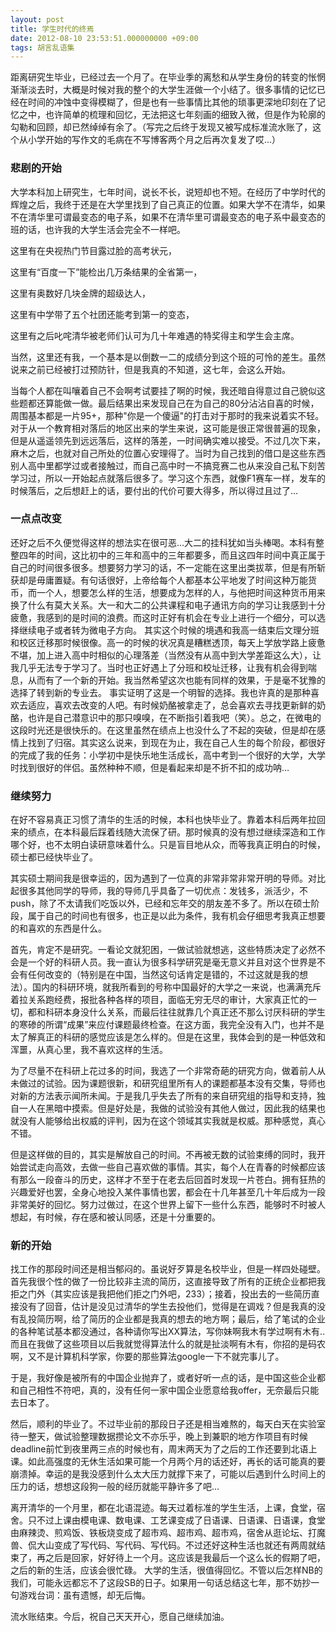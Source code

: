 ```yaml
---
layout: post
title: 学生时代的终焉
date: 2012-08-10 23:53:51.000000000 +09:00
tags: 胡言乱语集
---
```


距离研究生毕业，已经过去一个月了。在毕业季的离愁和从学生身份的转变的怅惘渐渐淡去时，大概是时候对我的整个的大学生涯做一个小结了。很多事情的记忆已经在时间的冲蚀中变得模糊了，但是也有一些事情比其他的琐事更深地印刻在了记忆之中，也许简单的梳理和回忆，无法把这七年刻画的细致入微，但是作为轮廓的勾勒和回顾，却已然绰绰有余了。（写完之后终于发现又被写成标准流水账了，这个从小学开始的写作文的毛病在不写博客两个月之后再次复发了哎…）

### 悲剧的开始

大学本科加上研究生，七年时间，说长不长，说短却也不短。在经历了中学时代的辉煌之后，我终于还是在大学里找到了自己真正的位置。如果大学不在清华，如果不在清华里可谓最变态的电子系，如果不在清华里可谓最变态的电子系中最变态的班的话，也许我的大学生活会完全不一样吧。

这里有在央视热门节目露过脸的高考状元，

这里有“百度一下”能检出几万条结果的全省第一，

这里有奥数好几块金牌的超级达人，

这里有中学带了五个社团还能考到第一的变态，

这里有之后叱咤清华被老师们认可为几十年难遇的特奖得主和学生会主席。

当然，这里还有我，一个基本是以倒数一二的成绩分到这个班的可怜的差生。虽然说来之前已经被打过预防针，但是我真的不知道，这七年，会这么开始。

当每个人都在叫嚷着自己不会啊考试要挂了啊的时候，我还暗自得意过自己貌似这些题都还算能做一做。最后结果出来发现自己在为自己的80分沾沾自喜的时候，周围基本都是一片95+，那种"你是一个傻逼"的打击对于那时的我来说着实不轻。对于从一个教育相对落后的地区出来的学生来说，这可能是很正常很普遍的现象，但是从遥遥领先到远远落后，这样的落差，一时间确实难以接受。不过几次下来，麻木之后，也就对自己所处的位置心安理得了。当时为自己找到的借口是这些东西别人高中里都学过或者接触过，而自己高中时一不搞竞赛二也从来没自己私下刻苦学习过，所以一开始起点就落后很多了。学习这个东西，就像F1赛车一样，发车的时候落后，之后想赶上的话，要付出的代价可要大得多，所以得过且过了…

### 一点点改变

还好之后不久便觉得这样的想法实在很可恶…大二的挂科犹如当头棒喝。本科有整整四年的时间，这比初中的三年和高中的三年都要多，而且这四年时间中真正属于自己的时间很多很多。想要努力学习的话，不一定能在这里出类拔萃，但是有所斩获却是毋庸置疑。有句话很好，上帝给每个人都基本公平地发了时间这种万能货币，而一个人，想要怎么样的生活，想要成为怎样的人，与他把时间这种货币用来换了什么有莫大关系。大一和大二的公共课程和电子通讯方向的学习让我感到十分疲惫，我感到的是时间的浪费。而这时正好有机会在专业上进行一个细分，可以选择继续电子或者转为微电子方向。
其实这个时候的境遇和我高一结束后文理分班和校区迁移那时候很像。高一的时候的状况真是糟糕透顶，每天上学放学路上疲惫不堪，加上进入高中时相似的心理落差（当然没有从高中到大学差距这么大），让我几乎无法专于学习了。当时也正好遇上了分班和校址迁移，让我有机会得到喘息，从而有了一个新的开始。我当然希望这次也能有同样的效果，于是毫不犹豫的选择了转到新的专业去。
事实证明了这是一个明智的选择。我也许真的是那种喜欢去适应，喜欢去改变的人吧。有时候奶酪被拿走了，总会喜欢去寻找更新鲜的奶酪，也许是自己潜意识中的那只嗅嗅，在不断指引着我吧（笑）。总之，在微电的这段时光还是很快乐的。在这里虽然在绩点上也没什么了不起的突破，但是却在感情上找到了归宿。其实这么说来，到现在为止，我在自己人生的每个阶段，都很好的完成了我的任务：小学初中是快乐地生活成长，高中考到一个很好的大学，大学时找到很好的伴侣。虽然种种不顺，但是看起来却是不折不扣的成功呐…

### 继续努力

在好不容易真正习惯了清华的生活的时候，本科也快毕业了。靠着本科后两年拉回来的绩点，在本科最后踩着线随大流保了研。那时候真的没有想过继续深造和工作哪个好，也不太明白读研意味着什么。只是盲目地从众，而等我真正明白的时候，硕士都已经快毕业了。

其实硕士期间我是很幸运的，因为遇到了一位真的非常非常非常开明的导师。对比起很多其他同学的导师，我的导师几乎具备了一切优点：发钱多，派活少，不push，除了不太请我们吃饭以外，已经和忘年交的朋友差不多了。所以在硕士阶段，属于自己的时间也有很多，也正是以此为条件，我有机会仔细思考我真正想要的和喜欢的东西是什么。

首先，肯定不是研究。一看论文就犯困，一做试验就想逃，这些特质决定了必然不会是一个好的科研人员。我一直认为很多科学研究是毫无意义并且对这个世界是不会有任何改变的（特别是在中国，当然这句话肯定是错的，不过这就是我的想法）。国内的科研环境，就我所看到的号称中国最好的大学之一来说，也满满充斥着拉关系跑经费，报批各种各样的项目，面临无穷无尽的审计，大家真正忙的一切，都和科研本身没什么关系，而最后往往就靠几个真正还不那么讨厌科研的学生的寒碜的所谓“成果”来应付课题最终检查。在这方面，我完全没有入门，也并不是太了解真正的科研的感觉应该是怎么样的。但是在这里，我体会到的是一种低效和浑噩，从真心里，我不喜欢这样的生活。

为了尽量不在科研上花过多的时间，我选了一个非常奇葩的研究方向，做着前人从未做过的试验。因为课题很新，和研究组里所有人的课题都基本没有交集，导师也对新的方法表示闻所未闻。于是我几乎失去了所有的来自研究组的指导和支持，独自一人在黑暗中摸索。但是好处是，我做的试验没有其他人做过，因此我的结果也就没有人能够给出权威的评判，因为在这个领域其实我就是权威。那种感觉，真心不错。

但是这样做的目的，其实是解放自己的时间。不再被无数的试验束缚的同时，我开始尝试走向高效，去做一些自己喜欢做的事情。其实，每个人在青春的时候都应该有那么一段奋斗的历史，这样才不至于在老去后回首时发现一片苍白。拥有狂热的兴趣爱好也罢，全身心地投入某件事情也罢，都会在十几年甚至几十年后成为一段非常美好的回忆。努力过做过，在这个世界上留下一些什么东西，能够时不时被人想起，有时候，存在感和被认同感，还是十分重要的。

### 新的开始

找工作的那段时间还是相当郁闷的。虽说好歹算是名校毕业，但是一样四处碰壁。首先我很个性的做了一份比较非主流的简历，这直接导致了所有的正统企业都把我拒之门外（其实应该是我把他们拒之门外吧，233）；接着，投出去的一些简历直接没有了回音，估计是没见过清华的学生去投他们，觉得是在调戏？但是我真的没有乱投简历啊，给了简历的企业都是我真的想去的地方啊；最后，给了笔试的企业的各种笔试基本都没通过，各种请你写出XX算法，写你妹啊我木有学过啊有木有..而且在我做了这些项目以后我就觉得算法什么的就是扯淡啊有木有，你招的是码农啊，又不是计算机科学家，你要的那些算法google一下不就完事儿了。

于是，我好像是被所有的中国企业抛弃了，或者好听一点的话，是中国这些企业都和自己相性不符吧，真的，没有任何一家中国企业愿意给我offer，无奈最后只能去日本了。

然后，顺利的毕业了。不过毕业前的那段日子还是相当难熬的，每天白天在实验室待一整天，做试验整理数据攒论文不亦乐乎，晚上到兼职的地方作项目有时候deadline前忙到夜里两三点的时候也有，周末两天为了之后的工作还要到北语上课。如此高强度的无休生活如果可能一个月两个月的话还好，再长的话可能真的要崩溃掉。幸运的是我没感到什么太大压力就撑下来了，可能以后遇到什么时间上的压力的话，想想这段狗一般的经历就能平静许多了吧…

离开清华的一个月里，都在北语混迹。每天过着标准的学生生活，上课，食堂，宿舍。只不过上课由模电课、数电课、工艺课变成了日语课、日语课、日语课，食堂由麻辣烫、煎鸡饭、铁板烧变成了超市鸡、超市鸡、超市鸡，宿舍从逛论坛、打魔兽、侃大山变成了写代码、写代码、写代码。不过还好这种生活也就还有两周就结束了，再之后是回家，好好待上一个月。这应该是我最后一个这么长的假期了吧，之后的新的生活，应该会很忙碌。
大学的生活，很值得回忆。不管以后怎样NB的我们，可能永远都忘不了这段SB的日子。如果用一句话总结这七年，那不妨抄一句游戏台词：虽有遗憾，却无后悔。

流水账结束。今后，祝自己天天开心，愿自己继续加油。
